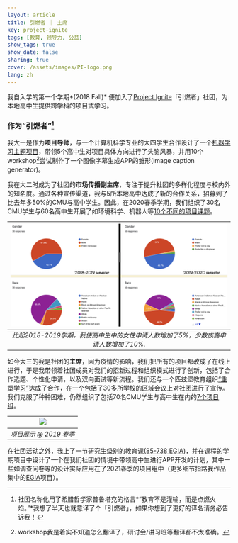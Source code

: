 ```yaml
---
layout: article
title: 引燃者 ｜ 主席
key: project-ignite
tags: [教育, 领导力, 公益]
show_tags: true
show_date: false
sharing: true
cover: /assets/images/PI-logo.png
lang: zh
---
```


我自入学的第一个学期*(2018 Fall)* 便加入了[Project Ignite][PI]「引燃者」社团，为本地高中生提供跨学科的项目式学习。

<!--more-->
### 作为“引燃者”[^1]

我大一是作为**项目导师**，与一个计算机科学专业的大四学生合作设计了一个[机器学习主题项目][19S]，带领5个高中生对项目具体方向进行了头脑风暴，并用10个workshop[^2]尝试制作了一个图像字幕生成APP的雏形(image caption generator)。

我在大二时成为了社团的**市场传播副主席**，专注于提升社团的多样化程度与校内外的知名度。通过各种宣传渠道，我与5所本地高中达成了新的合作关系，招募到了比去年多50%的CMU与高中学生。因此，在2020春季学期，我们组织了30名CMU学生与60名高中生开展了如环境科学、机器人等[10个不同的项目课题][20S]。

|![](/assets/images/PI-diversity.png)|
|:--:| 
| *比起2018-2019学期，我使高中生中的女性申请人数增加了5%，少数族裔申请人数增加了10%.* |

如今大三的我是社团的**主席**，因为疫情的影响，我们把所有的项目都改成了在线上进行，于是我带领着社团成员对我们的招新过程和组织模式进行了创新，包括了合作选题、个性化申请，以及双向面试等新流程。我们还与一个匹兹堡教育组织[“重塑学习”][Remake Learning]达成了合作，在一个包括了30多所学校的区域会议上对社团进行了宣传。我们克服了种种困难，仍然组织了包括70名CMU学生与高中生在内的[7个项目组][21S]。

|![](/assets/images/PI-photo.png)|
|:--:| 
| *项目展示 @ 2019 春季* |

在社团活动之外，我上了一节研究生级别的教育课([85-738 EGIA])，并在课程的学期项目中设计了一个在我们社团的情境中带领高中生进行APP开发的计划，其中一些如调查问卷等的设计实际应用在了2021春季的项目组中（更多细节指路我作品集中的[EGIA]项目）。

[^1]: 社团名称化用了希腊哲学家普鲁塔克的格言*“教育不是灌输，而是点燃火焰。”*我想了半天也就意译了个「引燃者」，如果你想到了更好的译名请务必告诉我！
[^2]: workshop我是着实不知道怎么翻译了，研讨会/讲习班等翻译都不太准确。

[PI]: https://projectignitecmu.org/
[19S]: https://projectignitecmu.org/project-archive-2019
[20S]: https://projectignitecmu.org/project-archive
[21S]: https://projectignitecmu.org/preproposed-projects-2021
[Remake Learning]: https://remakelearning.org/organization/project-ignite/
[85-738 EGIA]: https://metals.hcii.cmu.edu/curriculum/
[EGIA]: /zh_portfolio/1-egia-individual.html